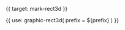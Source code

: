 {{ target: mark-rect3d }}

<!-- IRectMarkSpec -->

{{ use: graphic-rect3d(
  prefix = ${prefix}
) }}